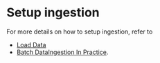 # Setup ingestion

For more details on how to setup ingestion, refer to 

* [Load Data](../../reference/components/segment.md#creating-a-segment) 
* [Batch DataIngestion In Practice](../tutorials/batch-data-ingestion-in-practice.md).

